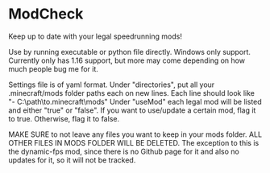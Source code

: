 # ModCheck
Keep up to date with your legal speedrunning mods!


Use by running executable or python file directly. Windows only support.
Currently only has 1.16 support, but more may come depending on how much people bug me for it.

Settings file is of yaml format. 
Under "directories", put all your .minecraft/mods folder paths each on new lines. Each line should look like "- C:\path\to\.minecraft\mods"
Under "useMod" each legal mod will be listed and either "true" or "false". If you want to use/update a certain mod, flag it to true. Otherwise, flag it to false.

MAKE SURE to not leave any files you want to keep in your mods folder. 
ALL OTHER FILES IN MODS FOLDER WILL BE DELETED. 
The exception to this is the dynamic-fps mod, since there is no Github page for it and also no updates for it, so it will not be tracked.
